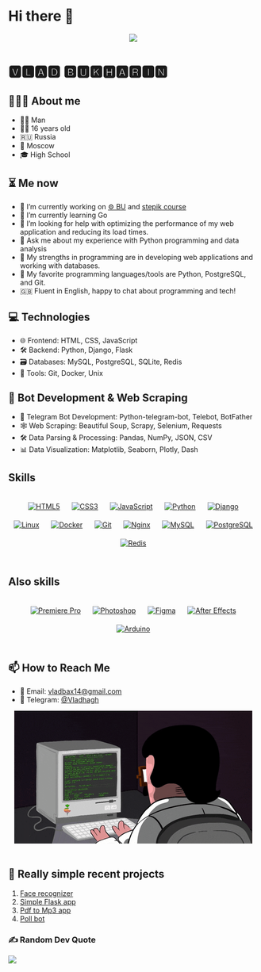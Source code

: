 # Hi there 👋

<div align="center">
<image src="hello_image.gif">
</div>

# 🆅🅻🅰🅳  🅱🆄🅺🅷🅰🆁🅸🅽

## 👨🏻‍💻 About me

- 🙍‍♂️ Man
- 👦🏻 16 years old
- 🇷🇺 Russia
- 🌃 Moscow
- 🎓 High School

## ⏳ Me now

- 🔭 I’m currently working on [⚙ BU](https://brainuniversity.ru) and [stepik course](https://stepik.org/course/138258/)
- 🌱 I’m currently learning Go
- 🤔 I’m looking for help with optimizing the performance of my web application and reducing its load times.
- 💬 Ask me about my experience with Python programming and data analysis
- 💪 My strengths in programming are in developing web applications and working with databases.
- 🚀 My favorite programming languages/tools are Python, PostgreSQL, and Git.
- 🇬🇧 Fluent in English, happy to chat about programming and tech!

## 💻 Technologies

- 🌐 Frontend: HTML, CSS, JavaScript
- 🛠️ Backend: Python, Django, Flask
- 🗃️ Databases: MySQL, PostgreSQL, SQLite, Redis
- 🚀 Tools: Git, Docker, Unix

## 🤖 Bot Development & Web Scraping

- 🤖 Telegram Bot Development: Python-telegram-bot, Telebot, BotFather
- 🕸️ Web Scraping: Beautiful Soup, Scrapy, Selenium, Requests
- 🛠️ Data Parsing & Processing: Pandas, NumPy, JSON, CSV
- 📊 Data Visualization: Matplotlib, Seaborn, Plotly, Dash

## Skills

<div style="padding-top: 10px">

<div align="center">  
<a href="https://en.wikipedia.org/wiki/HTML5" target="_blank"><img style="margin: 10px" src="https://profilinator.rishav.dev/skills-assets/html5-original-wordmark.svg" alt="HTML5" height="50" /></a>  
<a href="https://www.w3schools.com/css/" target="_blank"><img style="margin: 10px" src="https://profilinator.rishav.dev/skills-assets/css3-original-wordmark.svg" alt="CSS3" height="50" /></a>  
<a href="https://www.javascript.com/" target="_blank"><img style="margin: 10px" src="https://profilinator.rishav.dev/skills-assets/javascript-original.svg" alt="JavaScript" height="50" /></a>  
<a href="https://www.python.org/" target="_blank"><img style="margin: 10px" src="https://profilinator.rishav.dev/skills-assets/python-original.svg" alt="Python" height="50" /></a>  
<a href="https://www.djangoproject.com/" target="_blank"><img style="margin: 10px" src="https://profilinator.rishav.dev/skills-assets/django-original.svg" alt="Django" height="50" /></a>  
<a href="https://www.linux.org/" target="_blank"><img style="margin: 10px" src="https://profilinator.rishav.dev/skills-assets/linux-original.svg" alt="Linux" height="50" /></a>  
<a href="https://www.docker.com/" target="_blank"><img style="margin: 10px" src="https://profilinator.rishav.dev/skills-assets/docker-original-wordmark.svg" alt="Docker" height="50" /></a>  
<a href="https://github.com/" target="_blank"><img style="margin: 10px" src="https://profilinator.rishav.dev/skills-assets/git-scm-icon.svg" alt="Git" height="50" /></a>  
<a href="https://www.nginx.com/" target="_blank"><img style="margin: 10px" src="https://profilinator.rishav.dev/skills-assets/nginx-original.svg" alt="Nginx" height="50" /></a>  
<a href="https://www.mysql.com/" target="_blank"><img style="margin: 10px" src="https://profilinator.rishav.dev/skills-assets/mysql-original-wordmark.svg" alt="MySQL" height="50" /></a>  
<a href="https://www.postgresql.org/" target="_blank"><img style="margin: 10px" src="https://profilinator.rishav.dev/skills-assets/postgresql-original-wordmark.svg" alt="PostgreSQL" height="50" /></a>  
<a href="https://redis.io/" target="_blank"><img style="margin: 10px" src="https://profilinator.rishav.dev/skills-assets/redis-original-wordmark.svg" alt="Redis" height="50" /></a>  
</div>
</div>
<br>

## Also skills

<div style="padding-top: 10px">
<div align="center">  
<a href="https://www.adobe.com/in/products/premiere.html" target="_blank"><img style="margin: 10px" src="https://profilinator.rishav.dev/skills-assets/adobepremierepro.png" alt="Premiere Pro" height="50" /></a>  
<a href="https://www.adobe.com/in/products/photoshop.html" target="_blank"><img style="margin: 10px" src="https://profilinator.rishav.dev/skills-assets/photoshop-plain.svg" alt="Photoshop" height="50" /></a>  
<a href="https://www.figma.com/" target="_blank"><img style="margin: 10px" src="https://profilinator.rishav.dev/skills-assets/figma-icon.svg" alt="Figma" height="50" /></a>  
<a href="https://www.adobe.com/in/products/aftereffects.html" target="_blank"><img style="margin: 10px" src="https://profilinator.rishav.dev/skills-assets/aftereffects.png" alt="After Effects" height="50" /></a>  
<a href="https://www.arduino.cc/" target="_blank"><img style="margin: 10px" src="https://profilinator.rishav.dev/skills-assets/arduino.png" alt="Arduino" height="50" /></a>  
</div>
</div>
<br>

## 📫 How to Reach Me

- 📧 Email: <a href="mailto:vladbax14@gmail.com">vladbax14@gmail.com</a>
- 💬 Telegram: <a href="t.me/Vladhagh">@Vladhagh</a>

<div align="center">
<img src="bye_image.gif">
</div>
<br>

## 🚀 Really simple recent projects

1. [Face recognizer](https://github.com/HghaVlad/face_recognizer)
2. [Simple Flask app](https://github.com/HghaVlad/simpart)
3. [Pdf to Mp3 app](https://github.com/HghaVlad/pdf2mp3)
4. [Poll bot](https://github.com/HghaVlad/oprosbot)

### ✍️ Random Dev Quote
![](https://quotes-github-readme.vercel.app/api?type=horizontal&theme=radical)
